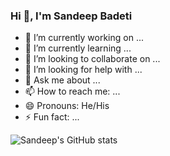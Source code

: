 ### Hi 👋, I'm Sandeep Badeti



- 🔭 I’m currently working on ...
- 🌱 I’m currently learning ...
- 👯 I’m looking to collaborate on ...
- 🤔 I’m looking for help with ...
- 💬 Ask me about ...
- 📫 How to reach me: ...
- 😄 Pronouns: He/His
- ⚡ Fun fact: ...

![Sandeep's GitHub stats](https://github-readme-stats.vercel.app/api?username=sandeepbadeti-17&hide=contribs,prs)
